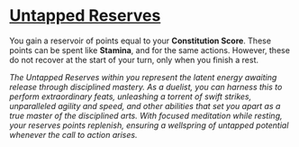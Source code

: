 # [Untapped Reserves](Untapped%20Reserves.md)
You gain a reservoir of points equal to your **Constitution Score**. These points can be spent like **Stamina**, and for the same actions. However, these do not recover at the start of your turn, only when you finish a rest.

_The Untapped Reserves within you represent the latent energy awaiting release through disciplined mastery. As a duelist, you can harness this to perform extraordinary feats, unleashing a torrent of swift strikes, unparalleled agility and speed, and other abilities that set you apart as a true master of the disciplined arts. With focused meditation while resting, your reserves points replenish, ensuring a wellspring of untapped potential whenever the call to action arises._